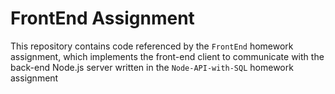 # FrontEnd Assignment
This repository contains code referenced by the `FrontEnd` homework assignment, which implements the front-end client to communicate with the back-end Node.js server written in the `Node-API-with-SQL` homework assignment
